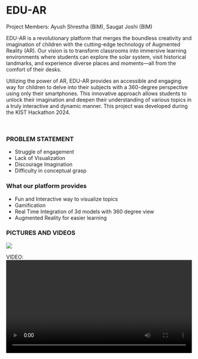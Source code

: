 
<h1>EDU-AR</h1>
<p>Project Members: Ayush Shrestha (BIM), Saugat Joshi (BIM) 

EDU-AR is a revolutionary platform that merges the boundless creativity and imagination of children with the cutting-edge technology of Augmented Reality (AR). Our vision is to transform classrooms into immersive learning environments where students can explore the solar system, visit historical landmarks, and experience diverse places and moments—all from the comfort of their desks. 

Utilizing the power of AR, EDU-AR provides an accessible and engaging way for children to delve into their subjects with a 360-degree perspective using only their smartphones. This innovative approach allows students to unlock their imagination and deepen their understanding of various topics in a truly interactive and dynamic manner. This project was developed during the KIST Hackathon 2024. 

</p>
<br>
<h3>PROBLEM STATEMENT</h3>
<ul>
  <li>
  Struggle of engagement </li>
<li>Lack of Visualization</li>
<li>Discourage Imagination </li>
<li>Difficulty in conceptual grasp</li>

</ul>

<h3>
  What our platform provides
</h3>
<ul>
  <li>Fun and Interactive way to visualize topics</li>
<li>Gamification</li>
<li>Real Time Integration of 3d models with 360 degree view</li>
<li>Augmented Reality for easier learning 
</li>
</ul>

<h3>PICTURES AND VIDEOS</h3>
<img src="https://prime.edu.np/wp-content/uploads/2024/07/Edu.ar_.jpg"/>

VIDEO: 
<video width="100%" controls>
  <source src="@assets/Media1.mp4" type="video/mp4">
  Your browser does not support the video tag.
</video>


